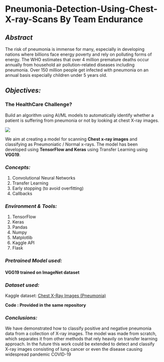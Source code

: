 # Pneumonia-Detection-Using-Chest-X-ray-Scans By Team Endurance

## *Abstract*

The risk of pneumonia is immense for many, especially in developing nations where billions face energy poverty and rely on polluting forms of energy. The WHO estimates that over 4 million premature deaths occur annually from household air pollution-related diseases including pneumonia. Over 150 million people get infected with pneumonia on an annual basis especially children under 5 years old.

## *Objectives:*

### The HealthCare Challenge?
Build an algorithm using AI/ML models to automatically identify whether a patient is suffering from pneumonia or not by looking at chest X-ray images. 

<img src="https://miro.medium.com/max/3000/1*J5wUMztRXZ_eHimMxULAnA.png">


We aim at creating a model for scanning **Chest x-ray images** and classifying as Pneumoniatic / Normal x-rays. The model has been developed using **TensorFlow and Keras** using Transfer Learning using **VGG19**. 

### *Concepts:*
1. Convolutional Neural Networks
2. Transfer Learning
3. Early stopping (to avoid overfitting) 
4. Callbacks

### *Environment & Tools:*
1. TensorFlow
2. Keras
3. Pandas
4. Numpy
5. Matplotlib
6. Kaggle API
7. Flask

### *Pretrained Model used:*
#### VGG19 trained on ImageNet dataset

### *Dataset used:*
Kaggle dataset: [Chest X-Ray Images (Pneumonia)](https://www.kaggle.com/paultimothymooney/chest-xray-pneumonia)



**Code : Provided in the same repository**


### *Conclusions:*
We have demonstrated how to classify positive and negative pneumonia data from a collection of X-ray images. The model was made from scratch, which separates it from other methods that rely heavily on transfer learning approach. In the future this work could be extended to detect and classify X-ray images consisting of lung cancer or even the disease causing widespread pandemic COVID-19
